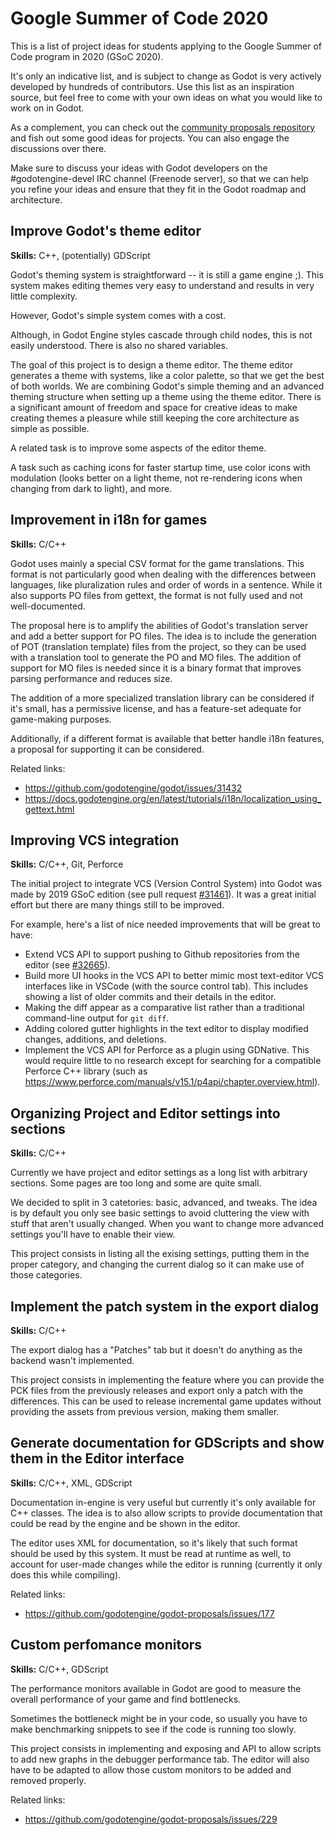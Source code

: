 # Google Summer of Code 2020

This is a list of project ideas for students applying to the Google Summer
of Code program in 2020 (GSoC 2020).

It's only an indicative list, and is subject to change as Godot is very
actively developed by hundreds of contributors. Use this list as an
inspiration source, but feel free to come with your own ideas on what you
would like to work on in Godot.

As a complement, you can check out the [community proposals repository](https://github.com/godotengine/godot-proposals)
and fish out some good ideas for projects. You can also engage the discussions over there.

Make sure to discuss your ideas with Godot developers on the #godotengine-devel
IRC channel (Freenode server), so that we can help you refine your ideas
and ensure that they fit in the Godot roadmap and architecture.

## Improve Godot's theme editor

**Skills:** C++, (potentially) GDScript

Godot's theming system is straightforward -- it is still a game engine ;). This system makes editing themes very easy to understand and results in very little complexity. 

However, Godot's simple system comes with a cost. 

Although, in Godot Engine styles cascade through child nodes, this is not easily understood. There is also no shared variables.

The goal of this project is to design a theme editor. The theme editor generates a theme with systems, like a color palette, so that we get the best of both worlds. We are combining Godot's simple theming and an advanced theming structure when setting up a theme using the theme editor. There is a significant amount of freedom and space for creative ideas to make creating themes a pleasure while still keeping the core architecture as simple as possible.

A related task is to improve some aspects of the editor theme.

A task such as caching icons for faster startup time, use color icons with modulation (looks better on a light theme, not re-rendering icons when changing from dark to light), and more.

## Improvement in i18n for games

**Skills:** C/C++

Godot uses mainly a special CSV format for the game translations. This format is not particularly good when dealing with the differences between languages, like pluralization rules and order of words in a sentence. While it also supports PO files from gettext, the format is not fully used and not well-documented.

The proposal here is to amplify the abilities of Godot's translation server and add a better support for PO files. The idea is to include the generation of POT (translation template) files from the project, so they can be used with a translation tool to generate the PO and MO files. The addition of support for MO files is needed since it is a binary format that improves parsing performance and reduces size.

The addition of a more specialized translation library can be considered if it's small, has a permissive license, and has a feature-set adequate for game-making purposes.

Additionally, if a different format is available that better handle i18n features, a proposal for supporting it can be considered.

Related links:
- https://github.com/godotengine/godot/issues/31432
- https://docs.godotengine.org/en/latest/tutorials/i18n/localization_using_gettext.html

## Improving VCS integration

**Skills:** C/C++, Git, Perforce

The initial project to integrate VCS (Version Control System) into Godot was made by 2019 GSoC edition (see pull request [#31461](https://github.com/godotengine/godot/pull/31461)). It was a great initial effort but there are many things still to be improved.

For example, here's a list of nice needed improvements that will be great to have:

- Extend VCS API to support pushing to Github repositories from the editor (see [#32665](https://github.com/godotengine/godot/issues/32665)).
- Build more UI hooks in the VCS API to better mimic most text-editor VCS interfaces like in VSCode (with the source control tab). This includes showing a list of older commits and their details in the editor.
- Making the diff appear as a comparative list rather than a traditional command-line output for `git diff`.
- Adding colored gutter highlights in the text editor to display modified changes, additions, and deletions.
- Implement the VCS API for Perforce as a plugin using GDNative. This would require little to no research except for searching for a compatible Perforce C++ library (such as https://www.perforce.com/manuals/v15.1/p4api/chapter.overview.html).

## Organizing Project and Editor settings into sections

**Skills:** C/C++

Currently we have project and editor settings as a long list with arbitrary sections. Some pages are too long and some are quite small.

We decided to split in 3 catetories: basic, advanced, and tweaks. The idea is by default you only see basic settings to avoid cluttering the view with stuff that aren't usually changed. When you want to change more advanced settings you'll have to enable their view.

This project consists in listing all the exising settings, putting them in the proper category, and changing the current dialog so it can make use of those categories.

## Implement the patch system in the export dialog

**Skills:** C/C++

The export dialog has a "Patches" tab but it doesn't do anything as the backend wasn't implemented.

This project consists in implementing the feature where you can provide the PCK files from the previously releases and export only a patch with the differences. This can be used to release incremental game updates without providing the assets from previous version, making them smaller.

## Generate documentation for GDScripts and show them in the Editor interface

**Skills:** C/C++, XML, GDScript

Documentation in-engine is very useful but currently it's only available for C++ classes. The idea is to also allow scripts to provide documentation that could be read by the engine and be shown in the editor.

The editor uses XML for documentation, so it's likely that such format should be used by this system. It must be read at runtime as well, to account for user-made changes while the editor is running (currently it only does this while compiling).

Related links:
- https://github.com/godotengine/godot-proposals/issues/177

## Custom perfomance monitors

**Skills:** C/C++, GDScript

The performance monitors available in Godot are good to measure the overall performance of your game and find bottlenecks.

Sometimes the bottleneck might be in your code, so usually you have to make benchmarking snippets to see if the code is running too slowly.

This project consists in implementing and exposing and API to allow scripts to add new graphs in the debugger performance tab. The editor will also have to be adapted to allow those custom monitors to be added and removed properly.

Related links:
- https://github.com/godotengine/godot-proposals/issues/229
